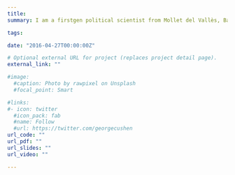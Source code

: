```yaml
---
title: 
summary: I am a firstgen political scientist from Mollet del Vallès, Barcelona (Spain). I am a Ph.D. Candidate at the [European University Institute](https://www.eui.eu/en/academic-units/political-and-social-sciences) of Florence (Italy) under the supervision of professor Elias Dinas. Professor Miriam Golden is my second co-supervisor. <br> <br> My research focuses on post-conflict and authoritarian regimes' political behavior. My work explores how distinctive experiences of conflict resolution, violence, and authoritarian repression or policies determine political behavior during and after democratic transitions. <br> <br> My work has been featured at the X.

tags:

date: "2016-04-27T00:00:00Z"

# Optional external URL for project (replaces project detail page).
external_link: ""

#image:
  #caption: Photo by rawpixel on Unsplash
  #focal_point: Smart

#links:
#- icon: twitter
  #icon_pack: fab
  #name: Follow
  #url: https://twitter.com/georgecushen
url_code: ""
url_pdf: ""
url_slides: ""
url_video: ""

---
```

